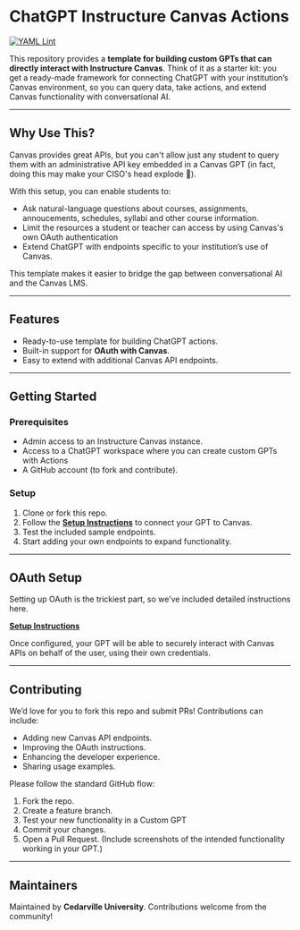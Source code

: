# ChatGPT Instructure Canvas Actions
[![YAML Lint](https://github.com/cedarville-university/chatgpt-instructure-canvas-actions/actions/workflows/yaml-lint.yml/badge.svg?branch=main)](https://github.com/cedarville-university/chatgpt-instructure-canvas-actions/actions/workflows/yaml-lint.yml)

This repository provides a **template for building custom GPTs that can directly interact with Instructure Canvas**. Think of it as a starter kit: you get a ready-made framework for connecting ChatGPT with your institution’s Canvas environment, so you can query data, take actions, and extend Canvas functionality with conversational AI.

---

## Why Use This?

Canvas provides great APIs, but you can't allow just any student to query them with an administrative API key embedded in a Canvas GPT (in fact, doing this may make your CISO's head explode 🤯). 

With this setup, you can enable students to:

* Ask natural-language questions about courses, assignments, annoucements, schedules, syllabi and other course information.
* Limit the resources a student or teacher can access by using Canvas's own OAuth authentication
* Extend ChatGPT with endpoints specific to your institution’s use of Canvas.

This template makes it easier to bridge the gap between conversational AI and the Canvas LMS.

---

## Features

* Ready-to-use template for building ChatGPT actions.
* Built-in support for **OAuth with Canvas**.
* Easy to extend with additional Canvas API endpoints.

---

## Getting Started

### Prerequisites

* Admin access to an Instructure Canvas instance.
* Access to a ChatGPT workspace where you can create custom GPTs with Actions
* A GitHub account (to fork and contribute).

### Setup

1. Clone or fork this repo.
2. Follow the [**Setup Instructions**](./setup.md) to connect your GPT to Canvas.
3. Test the included sample endpoints.
4. Start adding your own endpoints to expand functionality.

---

## OAuth Setup

Setting up OAuth is the trickiest part, so we’ve included detailed instructions here.

[**Setup Instructions**](./setup.md)

Once configured, your GPT will be able to securely interact with Canvas APIs on behalf of the user, using their own credentials.

---

## Contributing

We’d love for you to fork this repo and submit PRs! Contributions can include:

* Adding new Canvas API endpoints.
* Improving the OAuth instructions.
* Enhancing the developer experience.
* Sharing usage examples.

Please follow the standard GitHub flow:

1. Fork the repo.
2. Create a feature branch.
3. Test your new functionality in a Custom GPT
4. Commit your changes.
5. Open a Pull Request. 
   (Include screenshots of the intended functionality working in your GPT.)

---

## Maintainers

Maintained by **Cedarville University**. Contributions welcome from the community!

